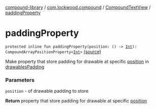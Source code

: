 [compound-library](../../index.md) / [com.lockwood.compound](../index.md) / [CompoundTextView](index.md) / [paddingProperty](./padding-property.md)

# paddingProperty

`protected inline fun paddingProperty(position: () -> `[`Int`](https://kotlinlang.org/api/latest/jvm/stdlib/kotlin/-int/index.html)`): CompoundArrayPositionProperty<`[`Int`](https://kotlinlang.org/api/latest/jvm/stdlib/kotlin/-int/index.html)`>` [(source)](https://github.com/lndmflngs/compound-text-view/tree/master/compound-library/src/main/java/com/lockwood/compound/CompoundTextView.kt#L1087)

Make property that store padding for drawable at specific [position](padding-property.md#com.lockwood.compound.CompoundTextView$paddingProperty(kotlin.Function0((kotlin.Int)))/position) in [drawablesPadding](drawables-padding.md)

### Parameters

`position` - of drawable padding to store

**Return**
property that store padding for drawable at specific [position](padding-property.md#com.lockwood.compound.CompoundTextView$paddingProperty(kotlin.Function0((kotlin.Int)))/position)

